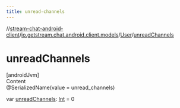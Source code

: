 ```yaml
---
title: unread-channels
---
```

//[stream-chat-android-client](../../../index.md)/[io.getstream.chat.android.client.models](../index.md)/[User](index.md)/[unreadChannels](unreadChannels.md)



# unreadChannels  
[androidJvm]  
Content  
@SerializedName(value = unread_channels)  
  
var [unreadChannels](unreadChannels.md): [Int](https://kotlinlang.org/api/latest/jvm/stdlib/kotlin/-int/index.html) = 0  



